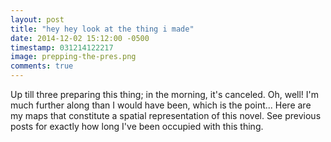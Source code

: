 ```yaml
---
layout: post
title: "hey hey look at the thing i made"
date: 2014-12-02 15:12:00 -0500
timestamp: 031214122217
image: prepping-the-pres.png 
comments: true
---
```


Up till three preparing this thing; in the morning, it's canceled. Oh, well! I'm much further along than I would have been, which is the point... Here are my maps that constitute a spatial representation of this novel. See previous posts for exactly how long I've been occupied with this thing.
